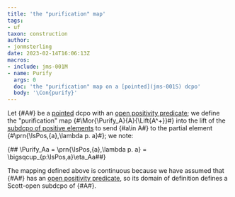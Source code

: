 ```yaml
---
title: 'the "purification" map'
tags:
- uf
taxon: construction
author:
- jonmsterling
date: 2023-02-14T16:06:13Z
macros:
- include: jms-001M
- name: Purify
  args: 0
  doc: 'the "purification" map on a [pointed](jms-001S) dcpo'
  body: '\Con{purify}'
---
```


Let {#A#} be a [pointed](jms-001S) dcpo with an [open positivity predicate](jms-0022); we define the "purification" map {#\Mor{\Purify_A}{A}{\Lift{A^+}}#} into the lift of the [subdcpo of positive elements](jms-001P) to send {#a\in A#} to the partial element {#\prn{\IsPos\,{a},\lambda p. a}#}; we note:

{## \Purify_Aa = \prn{\IsPos\,{a},\lambda p. a} = \bigsqcup_{p:\IsPos\,a}\eta_Aa##}

The mapping defined above  is continuous because we have assumed that {#A#} has an [open positivity predicate](jms-0022), so its domain of definition defines a Scott-open subdcpo of {#A#}.
